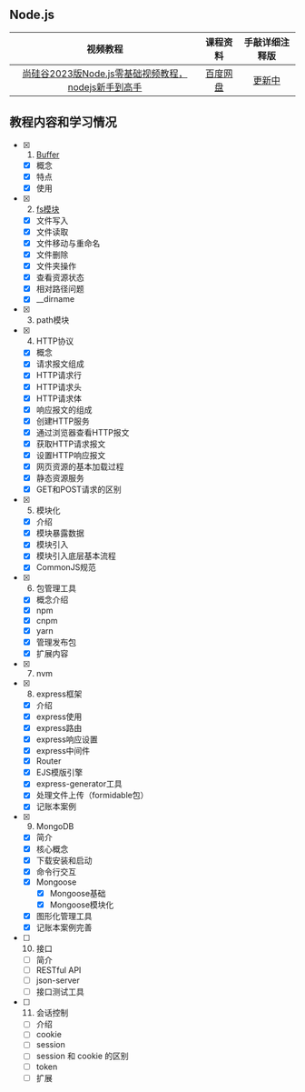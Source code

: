 ## Node.js
|视频教程|课程资料|手敲详细注释版|
| :---: | :---: |:---:|
|[尚硅谷2023版Node.js零基础视频教程，nodejs新手到高手](https://www.bilibili.com/video/BV1gM411W7ex?p=1&vd_source=8178530fbcba3b01db39ea80d35da960)|[百度网盘](https://pan.baidu.com/s/1wwf6mHZINpDy4i3BssIFQg?pwd=77vv)|[更新中](./NodeJs/) |


## 教程内容和学习情况

- [x] 1. [Buffer](./NodeJs/资料/01-buffer.md)

  - [x] 概念
  - [x] 特点
  - [x] 使用

- [x] 2. [fs模块](./NodeJs/资料/02-fs模块.md)

  - [x] 文件写入
  - [x] 文件读取
  - [x] 文件移动与重命名
  - [x] 文件删除
  - [x] 文件夹操作
  - [x] 查看资源状态
  - [x] 相对路径问题
  - [x] __dirname

- [x] 3. path模块

- [x] 4. HTTP协议

  - [x] 概念
  - [x] 请求报文组成
  - [x] HTTP请求行
  - [x] HTTP请求头
  - [x] HTTP请求体
  - [x] 响应报文的组成
  - [x] 创建HTTP服务
  - [x] 通过浏览器查看HTTP报文
  - [x] 获取HTTP请求报文
  - [x] 设置HTTP响应报文
  - [x] 网页资源的基本加载过程
  - [x] 静态资源服务
  - [x] GET和POST请求的区别

- [x] 5. 模块化

  - [x] 介绍
  - [x] 模块暴露数据
  - [x] 模块引入
  - [x] 模块引入底层基本流程
  - [x] CommonJS规范

- [x] 6. 包管理工具

  - [x] 概念介绍
  - [x] npm
  - [x] cnpm
  - [x] yarn
  - [x] 管理发布包
  - [x] 扩展内容

- [x] 7. nvm

- [x] 8. express框架

  - [x] 介绍
  - [x] express使用
  - [x] express路由
  - [x] express响应设置
  - [x] express中间件
  - [x] Router
  - [x] EJS模版引擎
  - [x] express-generator工具
  - [x] 处理文件上传（formidable包）
  - [x] 记账本案例

- [x] 9. MongoDB

  - [x] 简介
  - [x] 核心概念
  - [x] 下载安装和启动
  - [x] 命令行交互
  - [x] Mongoose
    - [x] Mongoose基础
    - [x] Mongoose模块化
  - [x] 图形化管理工具
  - [x] 记账本案例完善

- [ ] 10. 接口

  - [ ] 简介
  - [ ] RESTful API
  - [ ] json-server
  - [ ] 接口测试工具

- [ ] 11. 会话控制

  - [ ] 介绍
  - [ ] cookie
  - [ ] session
  - [ ] session 和 cookie 的区别
  - [ ] token
  - [ ] 扩展
